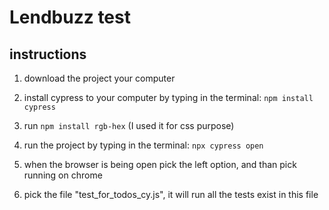 # Lendbuzz test

## instructions
1. download the project your computer

2. install cypress to your computer by typing in the terminal:
    `npm install cypress`
3. run 
    `npm install rgb-hex` (I used it for css purpose)
4. run the project by typing in the terminal: `npx cypress open`
5. when the browser is being open pick the left option, and than pick running on chrome
6. pick the file "test_for_todos_cy.js", it will run all the tests exist in this file